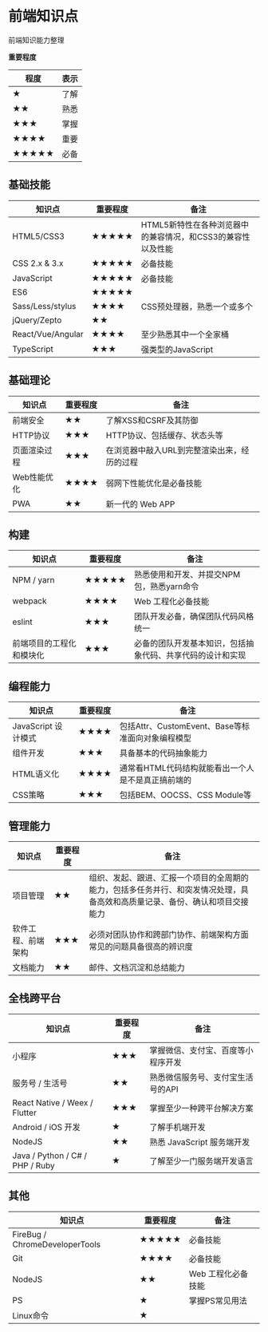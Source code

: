 # 前端知识点

前端知识能力整理

**重要程度**

| 程度 | 表示 |
|-----|------|
| ★ |	了解 |
| ★★ |	熟悉 |
| ★★★ |	掌握 |
| ★★★★ |	重要 |
| ★★★★★ |	必备 |


## 基础技能

| 知识点 |	重要程度 | 备注 |
|--------|---------|-----|
| HTML5/CSS3 | ★★★★★ | HTML5新特性在各种浏览器中的兼容情况，和CSS3的兼容性以及性能 |
| CSS 2.x & 3.x | ★★★★★ | 必备技能 |
| JavaScript | ★★★★★ | 必备技能 |
| ES6 | ★★★★★ |  |
| Sass/Less/stylus | ★★★★ | CSS预处理器，熟悉一个或多个 |
| jQuery/Zepto | ★★ | |
| React/Vue/Angular | ★★★★ | 至少熟悉其中一个全家桶 |
| TypeScript | ★★★ | 强类型的JavaScript |


## 基础理论

| 知识点 |	重要程度 | 备注 |
|--------|---------|-----|
| 前端安全 | ★★ | 了解XSS和CSRF及其防御 |
| HTTP协议 | ★★★ | HTTP协议、包括缓存、状态头等 |
| 页面渲染过程 | ★★★ | 在浏览器中敲入URL到完整渲染出来，经历的过程 |
| Web性能优化 | ★★★★ | 弱网下性能优化是必备技能 |
| PWA | ★★ | 新一代的 Web APP |

## 构建

| 知识点 |	重要程度 | 备注 |
|--------|---------|-----|
| NPM / yarn | ★★★★★ | 熟悉使用和开发、并提交NPM包，熟悉yarn命令 |
| webpack | ★★★★ | Web 工程化必备技能 |
| eslint | ★★★ | 团队开发必备，确保团队代码风格统一 |
| 前端项目的工程化和模块化 | ★★★ | 必备的团队开发基本知识，包括抽象代码、共享代码的设计和实现 |

## 编程能力

| 知识点 |	重要程度 | 备注 |
|--------|---------|-----|
| JavaScript 设计模式 | ★★★★ | 包括Attr、CustomEvent、Base等标准面向对象编程模型 |
| 组件开发 | ★★★ | 具备基本的代码抽象能力 |
| HTML语义化 | ★★★★ | 通常看HTML代码结构就能看出一个人是不是真正搞前端的 |
| CSS策略 | ★★★ | 包括BEM、OOCSS、CSS Module等 |

## 管理能力

| 知识点 |	重要程度 | 备注 |
|--------|---------|-----|
| 项目管理 | ★★ | 组织、发起、跟进、汇报一个项目的全周期的能力，包括多任务并行、和突发情况处理，具备高效和高质量记录、备份、确认和项目交接能力 |
| 软件工程、前端架构 | ★★★ | 必须对团队协作和跨部门协作、前端架构方面常见的问题具备很高的辨识度 |
| 文档能力 | ★★ | 邮件、文档沉淀和总结能力 |

## 全栈跨平台

| 知识点 |	重要程度 | 备注 |
|--------|---------|-----|
| 小程序 | ★★★ | 掌握微信、支付宝、百度等小程序开发 |
| 服务号 / 生活号 | ★★ | 熟悉微信服务号、支付宝生活号的API |
| React Native / Weex / Flutter | ★★★ | 掌握至少一种跨平台解决方案 |
| Android / iOS 开发 | ★ | 了解手机端开发 |
| NodeJS | ★★ | 熟悉 JavaScript 服务端开发 |
| Java / Python / C# / PHP / Ruby | ★ | 了解至少一门服务端开发语言 |

## 其他

| 知识点 |	重要程度 | 备注 |
|--------|---------|-----|
| FireBug / ChromeDeveloperTools | ★★★★★ | 必备技能 |
| Git | ★★★★ | 必备技能 |
| NodeJS | ★★ | Web 工程化必备技能 |
| PS | ★ | 掌握PS常见用法 |
| Linux命令 | ★ |  |
